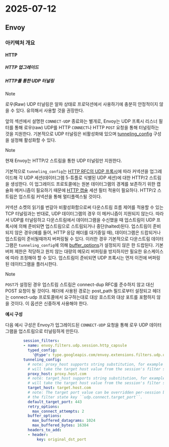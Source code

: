 # 2025-07-12

## Envoy

### 아키텍처 개요

#### HTTP

##### HTTP 업그레이드

##### HTTP를 통한 UDP 터널링

> [!NOTE]
>
> 로우(Raw) UDP 터널링은 알파 상태로 프로덕션에서 사용하기에 충분히 안정적이지 않을 수 있다. 유의해서 사용할 것을 권장한다.

앞의 섹션에서 설명한 `CONNECT-UDP` 종료와는 별개로, Envoy는 UDP 프록시 리스너 필터를 통해 로우(raw) UDP를 HTTP `CONNECT`나 HTTP `POST` 요청을 통해 터널링하는 것을 지원한다. 기본적으로 UDP 터널링은 비활성화돼 있으며 [tunneling_config][api-extensions-filters-udp-proxy-config-tunneling-config] 구성을 설정해 활성화할 수 있다.

> [!NOTE]
>
> 현재 Envoy는 HTTP/2 스트림을 통한 UDP 터널링만 지원한다.

기본적으로 `tunneling_config`는 [HTTP RFC의 UDP 프록시][rfc-9298]에 따라 커넥션을 업그레이드해 각 UDP 세션(데이터그렘 5-튜플로 식별된 UDP 세션)에 대한 HTTP/2 스트림을 생성한다. 이 업그레이드 프로토콜에는 원본 데이터그램의 경계를 보존하기 위한 캡슐화 메커니즘이 필요하기 때문에 [HTTP 캡슐][config-udp-listener-filters-udp-proxy-http-capsule-filter] 세션 필터 적용이 필요하다. HTTP/2 스트림은 업스트림 커넥션을 통해 멀티플렉스될 것이다.

커넥션 소켓의 읽기를 번갈아 비활성화함으로써 다운스트림 흐름 제어를 적용할 수 있는 TCP 터널링과는 반대로, UDP 데이터그램의 경우 이 메커니즘이 지원되지 않는다. 따라서 UDP를 터널링하고 다운스트림에서 데이터그램을 수신했을 때 업스트림이 UDP 프록시에 의해 준비되면 업스트림으로 스트림되거나 중단(halted)된다. 업스트림이 준비되지 않은 경우(예를 들어, HTTP 응답 헤더를 대기중일 때), 데이터그램은 드랍되거나 업스트림이 준비될때까지 버퍼링될 수 있다. 이러한 경우 기본적으로 다운스트림 데이터그램은 `tunneling_config`에 의해 [buffer_options][api-extensions-filters-udp-tunneling-config-buffer-options]가 설정되지 않은 한 드랍된다. 기본 버퍼 제한은 적당하고 원치 않는 대량의 메모리 버퍼링을 방지하지만 필요한 유스케이스에 따라 조정해야 할 수 있다. 업스트림이 준비되면 UDP 프록시는 먼저 이전에 버퍼링된 데이터그램을 플러시한다.

> [!NOTE]
>
> `POST`가 설정된 경우 업스트림 스트림은 connect-dup RFC를 준수하지 않고 대신 POST 요청이 될 것이다. 헤더에 사용된 경로는 post_path 필드로부터 설정되고 헤더는 connect-udp 프로토콜에서 요구하는대로 대상 호스트와 대상 포트를 포함하지 않을 것이다. 이 옵션은 신중하게 사용해야 한다.

**예시 구성**

다음 예시 구성은 Envoy가 업그레이드된 `CONNECT-UDP` 요청을 통해 로우 UDP 데이터그램을 업스트림으로 터널링하게 만든다.

```yaml
        session_filters:
        - name: envoy.filters.udp.session.http_capsule
          typed_config:
            '@type': type.googleapis.com/envoy.extensions.filters.udp.udp_proxy.session.http_capsule.v3.FilterConfig
        tunneling_config:
          # note: proxy_host supports string substitution, for example setting "%FILTER_STATE(proxy.host.key:PLAIN)%"
          # will take the target host value from the session's filter state.
          proxy_host: proxy.host.com
          # note: target_host supports string substitution, for example setting "%FILTER_STATE(target.host.key:PLAIN)%"
          # will take the target host value from the session's filter state.
          target_host: target.host.com
          # note: The target port value can be overridden per-session by setting the required port value for
          # the filter state key ``udp.connect.target_port``.
          default_target_port: 443
          retry_options:
            max_connect_attempts: 2
          buffer_options:
            max_buffered_datagrams: 1024
            max_buffered_bytes: 16384
          headers_to_add:
          - header:
              key: original_dst_port
```

[api-extensions-filters-udp-proxy-config-tunneling-config]: https://www.envoyproxy.io/docs/envoy/latest/api-v3/extensions/filters/udp/udp_proxy/v3/udp_proxy.proto#envoy-v3-api-field-extensions-filters-udp-udp-proxy-v3-udpproxyconfig-tunneling-config
[rfc-9298]: https://www.rfc-editor.org/rfc/rfc9298.html
[config-udp-listener-filters-udp-proxy-http-capsule-filter]: https://www.envoyproxy.io/docs/envoy/latest/configuration/listeners/udp_filters/session_filters/http_capsule#config-udp-session-filters-http-capsule
[api-extensions-filters-udp-tunneling-config-buffer-options]: https://www.envoyproxy.io/docs/envoy/latest/api-v3/extensions/filters/udp/udp_proxy/v3/udp_proxy.proto#envoy-v3-api-field-extensions-filters-udp-udp-proxy-v3-udpproxyconfig-udptunnelingconfig-buffer-options